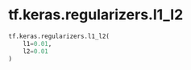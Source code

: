<div itemscope itemtype="http://developers.google.com/ReferenceObject">
<meta itemprop="name" content="tf.keras.regularizers.l1_l2" />
<meta itemprop="path" content="Stable" />
</div>

# tf.keras.regularizers.l1_l2

``` python
tf.keras.regularizers.l1_l2(
    l1=0.01,
    l2=0.01
)
```

